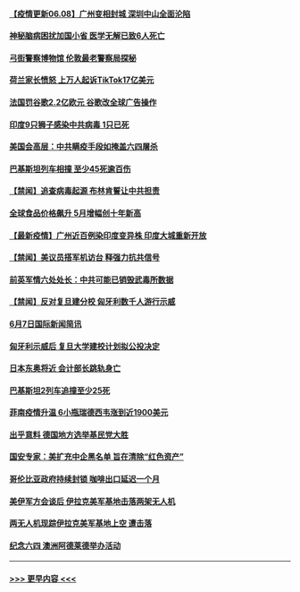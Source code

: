 #### [【疫情更新06.08】广州变相封城 深圳中山全面沦陷](../pages/prog202/a103133785.md?t=06080852) 
#### [神秘脑病困扰加国小省 医学无解已致6人死亡](../pages/prog202/a103136981.md?t=06080852) 
#### [弓街警察博物馆 伦敦最老警察局探秘](../pages/prog202/a103137303.md?t=06080852) 
#### [荷兰家长愤怒 上万人起诉TikTok17亿美元](../pages/prog202/a103137243.md?t=06080852) 
#### [法国罚谷歌2.2亿欧元 谷歌改全球广告操作](../pages/prog202/a103137254.md?t=06080852) 
#### [印度9只狮子感染中共病毒 1只已死](../pages/prog202/a103137218.md?t=06080852) 
#### [美国会高层：中共瞒疫手段如掩盖六四屠杀](../pages/prog202/a103136542.md?t=06080852) 
#### [巴基斯坦列车相撞 至少45死逾百伤](../pages/prog202/a103137072.md?t=06080852) 
#### [【禁闻】追查病毒起源 布林肯誓让中共担责](../pages/prog202/a103137040.md?t=06080852) 
#### [全球食品价格飙升 5月增幅创十年新高](../pages/prog202/a103136978.md?t=06080852) 
#### [【最新疫情】广州近百例染印度变异株 印度大城重新开放](../pages/prog202/a103137053.md?t=06080852) 
#### [【禁闻】美议员搭军机访台 释强力抗共信号](../pages/prog202/a103137044.md?t=06080852) 
#### [前英军情六处处长：中共可能已销毁武毒所数据](../pages/prog202/a103136984.md?t=06080852) 
#### [【禁闻】反对复旦建分校 匈牙利数千人游行示威](../pages/prog202/a103137008.md?t=06080852) 
#### [6月7日国际新闻简讯](../pages/prog202/a103136838.md?t=06080852) 
#### [匈牙利示威后 复旦大学建校计划拟公投决定](../pages/prog202/a103136812.md?t=06080852) 
#### [日本东奥将近 会计部长跳轨身亡](../pages/prog202/a103136779.md?t=06080852) 
#### [巴基斯坦2列车追撞至少25死](../pages/prog202/a103136745.md?t=06080852) 
#### [菲南疫情升温 6小瓶瑞德西韦涨到近1900美元](../pages/prog202/a103136711.md?t=06080852) 
#### [出乎意料 德国地方选举基民党大胜](../pages/prog202/a103136693.md?t=06080852) 
#### [国安专家：美扩充中企黑名单 旨在清除“红色资产”](../pages/prog202/a103136634.md?t=06080852) 
#### [哥伦比亚政府持续封锁 咖啡出口延迟一个月](../pages/prog202/a103136597.md?t=06080852) 
#### [美伊军方会谈后 伊拉克美军基地击落两架无人机](../pages/prog202/a103136566.md?t=06080852) 
#### [两无人机现踪伊拉克美军基地上空 遭击落](../pages/prog202/a103136582.md?t=06080852) 
#### [纪念六四 澳洲阿德莱德举办活动](../pages/prog202/a103136540.md?t=06080852) 

----
#### [ >>> 更早内容 <<< ](../indexes/prog202-earlier.md)
